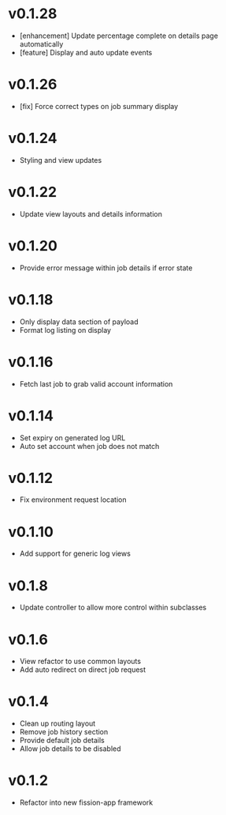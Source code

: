# v0.1.28
* [enhancement] Update percentage complete on details page automatically
* [feature] Display and auto update events

# v0.1.26
* [fix] Force correct types on job summary display

# v0.1.24
* Styling and view updates

# v0.1.22
* Update view layouts and details information

# v0.1.20
* Provide error message within job details if error state

# v0.1.18
* Only display data section of payload
* Format log listing on display

# v0.1.16
* Fetch last job to grab valid account information

# v0.1.14
* Set expiry on generated log URL
* Auto set account when job does not match

# v0.1.12
* Fix environment request location

# v0.1.10
* Add support for generic log views

# v0.1.8
* Update controller to allow more control within subclasses

# v0.1.6
* View refactor to use common layouts
* Add auto redirect on direct job request

# v0.1.4
* Clean up routing layout
* Remove job history section
* Provide default job details
* Allow job details to be disabled

# v0.1.2
* Refactor into new fission-app framework
